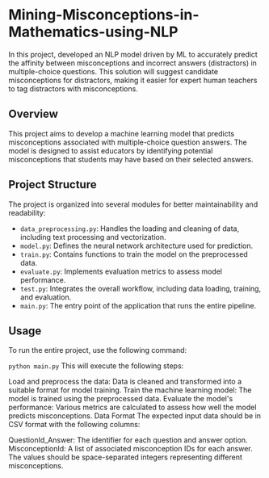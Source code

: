# Mining-Misconceptions-in-Mathematics-using-NLP

In this project, developed an NLP model driven by ML to accurately predict the affinity between misconceptions and incorrect answers (distractors) in multiple-choice questions. This solution will suggest candidate misconceptions for distractors, making it easier for expert human teachers to tag distractors with misconceptions.

## Overview
This project aims to develop a machine learning model that predicts misconceptions associated with multiple-choice question answers. The model is designed to assist educators by identifying potential misconceptions that students may have based on their selected answers.

## Project Structure
The project is organized into several modules for better maintainability and readability:

- `data_preprocessing.py`: Handles the loading and cleaning of data, including text processing and vectorization.
- `model.py`: Defines the neural network architecture used for prediction.
- `train.py`: Contains functions to train the model on the preprocessed data.
- `evaluate.py`: Implements evaluation metrics to assess model performance.
- `test.py`: Integrates the overall workflow, including data loading, training, and evaluation.
- `main.py`: The entry point of the application that runs the entire pipeline.


## Usage

To run the entire project, use the following command:

```python main.py```
This will execute the following steps:

Load and preprocess the data: Data is cleaned and transformed into a suitable format for model training.
Train the machine learning model: The model is trained using the preprocessed data.
Evaluate the model's performance: Various metrics are calculated to assess how well the model predicts misconceptions.
Data Format
The expected input data should be in CSV format with the following columns:

QuestionId_Answer: The identifier for each question and answer option.
MisconceptionId: A list of associated misconception IDs for each answer. The values should be space-separated integers representing different misconceptions.
